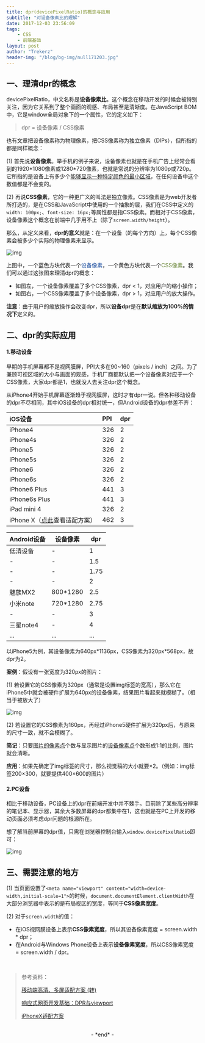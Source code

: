 ```yaml
---
title: dpr(devicePixelRatio)的概念与应用
subtitle: "对设备像素比的理解"
date: 2017-12-03 23:56:09
tags: 
	- CSS
	- 前端基础
layout: post
author: "Trekerz"
header-img: "/blog/bg-img/null171203.jpg"
---
```


## **一、理清dpr的概念**

devicePixelRatio，中文名称是**设备像素比**。这个概念在移动开发的时候会被特别关注，因为它关系到了整个画面的观感、布局甚至是清晰度。在JavaScript BOM中，它是window全局对象下的一个属性，它的定义如下：

> dpr = 设备像素 / CSS像素

也有文章把设备像素称为物理像素，把CSS像素称为独立像素（DIPs），但所指的都是同样概念：

(1) 首先说**设备像素**。举手机的例子来说，设备像素也就是在手机广告上经常会看到的1920\*1080像素或1280\*720像素，也就是常说的分辨率为1080p或720p。它所指的是设备上有多少个<u>能够显示一种特定颜色的最小区域</u>，在任何设备中这个数值都是不会变的。

(2) 再说**CSS像素**，它的一种更广义的叫法是独立像素。CSS像素是为web开发者所打造的，是在CSS和JavaScript中使用的一个抽象的层，我们在CSS中定义的`width: 100px;`、`font-size: 16px;`等属性都是指CSS像素。而相对于CSS像素，设备像素这个概念在前端中几乎用不上（除了`screen.width/height`）。

那么，从定义来看，**dpr的意义**就是：在一个设备（的每个方向）上，每个CSS像素会被多少个实际的物理像素来显示。

![img](1.png)

上图中，一个蓝色方块代表一个<font color="#13479B">设备像素</font>，一个黄色方块代表一个<font color="#668333">CSS像素</font>。我们可以通过这张图来理清dpr的概念：

- 如图左，一个设备像素覆盖了多个CSS像素，dpr < 1，对应用户的缩小操作；
- 如图右，一个CSS像素覆盖了多个设备像素，dpr > 1，对应用户的放大操作。

**注意**：由于用户的缩放操作会改变dpr，所以**设备dpr**是在**默认缩放为100%的情况下**定义的。

## **二、dpr的实际应用**

#### **1.移动设备**

早期的手机屏幕都不是视网膜屏，PPI大多在90~160（pixels / inch）之间。为了兼顾可视区域的大小与画面的观感，手机厂商都默认把一个设备像素对应于一个CSS像素，大家dpr都是1，也就没人去关注dpr这个概念。

从iPhone4开始手机屏幕逐渐趋于视网膜屏，这时才有dpr一说。但各种移动设备的dpr不尽相同，其中iOS设备的dpr相对统一，但Android设备的dpr参差不齐：

| iOS设备                                    | PPI  | dpr  |
| :--------------------------------------- | :--- | ---- |
| iPhone4                                  | 326  | 2    |
| iPhone4s                                 | 326  | 2    |
| iPhone5                                  | 326  | 2    |
| iPhone5s                                 | 326  | 2    |
| iPhone6                                  | 326  | 2    |
| iPhone6s                                 | 326  | 2    |
| iPhone6 Plus                             | 441  | 3    |
| iPhone6s Plus                            | 441  | 3    |
| iPad mini 4                              | 326  | 2    |
| iPhone X（[点此](http://blog.csdn.net/qq_27080247/article/details/78665450)查看适配方案） | 462  | 3    |

| Android设备 | 设备像素     | dpr  |
| --------- | -------- | ---- |
| 低清设备      | -        | 1    |
| -         | -        | 1.5  |
| -         | -        | 1.75 |
| -         | -        | 2    |
| 魅族MX2     | 800*1280 | 2.5  |
| 小米note    | 720*1280 | 2.75 |
| -         | -        | 3    |
| 三星note4   | -        | 4    |
| ...       | ...      | ...  |

以iPhone5为例，其设备像素为640px\*1136px，CSS像素为320px\*568px，故dpr为2。

**案例**：假设有一张宽度为320px的图片：

(1) 若设置它的CSS像素为320px（通常是设置img标签的宽高），那么它在iPhone5中就会被硬件扩展为640px的设备像素，结果图片看起来就模糊了。（相当于被放大了）

![img](2.jpg)

(2) 若设置它的CSS像素为160px，再经过iPhone5硬件扩展为320px后，与原来的尺寸一致，就不会模糊了。

**简记**：只要<u>图片的像素点</u>个数与显示图片的<u>设备像素点</u>个数形成1:1的比例，图片就会清晰。

**应用**：如果先确定了img标签的尺寸，那么视觉稿的大小就要×2。（例如：img标签200×300，就要提供400×600的图片）

#### **2.PC设备**

相比于移动设备，PC设备上的dpr在前端开发中并不棘手。目前除了某些高分辨率的笔记本、显示器，其余大多数屏幕的dpr都集中在1，这也就是在PC上开发的移动页面必须考虑dpr问题的根源所在。

想了解当前屏幕的dpr值，只需在浏览器控制台输入`window.devicePixelRatio`即可：

![img](3.png)

## **三、需要注意的地方**

(1) 当页面设置了`<meta name="viewport" content="width=device-width,initial-scale=1">`的时候，`document.documentElement.clientWidth`在大部分浏览器中表示的是布局视区的宽度，等同于**CSS像素宽度**。

(2) 对于`screen.width`的值：

- 在iOS视网膜设备上表示**CSS像素宽度**，所以其设备像素宽度 = screen.width * dpr；
- 在Android与Windows Phone设备上表示**设备像素宽度**，所以CSS像素宽度 = screen.width / dpr。

<br/>

> 参考资料：
>
> [移动端高清、多屏适配方案 (转)](http://www.cnblogs.com/ling-du/p/4623623.html)
>
> [响应式网页开发基础：DPR与viewport](https://zhuanlan.zhihu.com/p/26131956)
>
> [iPhoneX适配方案](http://blog.csdn.net/qq_27080247/article/details/78665450)

<br/>

<center>-&nbsp;*end*&nbsp;-</center>

<br/>